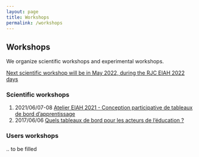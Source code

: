 ```yaml
---
layout: page
title: Workshops
permalink: /workshops
---
```

## Workshops

We organize scientific workshops and experimental workshops.


[Next scientific workshop will be in May 2022, during the RJC EIAH 2022 days](https://padlad.github.io/RJC-EIAH2022/)

### Scientific workshops
1. 2021/06/07-08 [Atelier EIAH 2021 - Conception participative de tableaux de bord d’apprentissage](https://padlad.github.io/EIAH2021/)
2. 2017/06/06 [Quels tableaux de bord pour les acteurs de l’éducation ?](https://tbeiah17.wordpress.com/)

### Users workshops
.. to be filled
